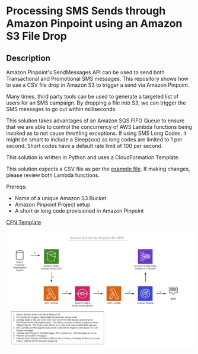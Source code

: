 # Processing SMS Sends through Amazon Pinpoint using an Amazon S3 File Drop

## Description
Amazon Pinpoint's SendMessages API can be used to send both Transactional and Promotional SMS messages.  This repository shows how to use a CSV file drop in Amazon S3 to trigger a send via Amazon Pinpoint.

Many times, third party tools can be used to generate a targeted list of users for an SMS campaign.  By dropping a file into S3, we can trigger the SMS messages to go out within milliseconds.  

This solution takes advantages of an Amazon SQS FIFO Queue to ensure that we are able to control the concurrency of AWS Lambda functions being invoked as to not cause throttling exceptions.  If using SMS Long Codes, it might be smart to include a Sleep(xxx) as long codes are limited to 1 per second.  Short codes have a default rate limit of 100 per second.

This solution is written in Python and uses a CloudFormation Template.

This solution expects a CSV file as per the [example file](sample_file.csv).  If making changes, please review both Lambda functions.

Prereqs:
* Name of a unique Amazon S3 Bucket
* Amazon Pinpoint Project setup
* A short or long code provisioned in Amazon Pinpoint

[CFN Template](template.yaml)

![Architecture](diagram.png)

